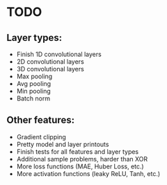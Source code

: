 # TODO

## Layer types:

-   Finish 1D convolutional layers
-   2D convolutional layers
-   3D convolutional layers
-   Max pooling
-   Avg pooling
-   Min pooling
-   Batch norm

## Other features:

-   Gradient clipping
-   Pretty model and layer printouts
-   Finish tests for all features and layer types
-   Additional sample problems, harder than XOR
-   More loss functions (MAE, Huber Loss, etc.)
-   More activation functions (leaky ReLU, Tanh, etc.)
